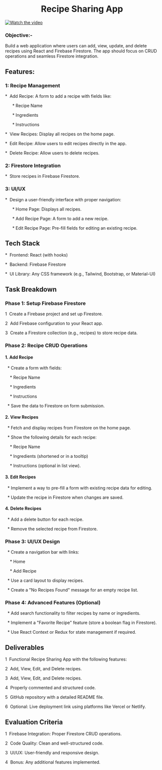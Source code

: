 <h1 align="center">Recipe Sharing App</h1>

[![Watch the video](https://github.com/user-attachments/assets/5e03b25c-f837-4266-8b30-6fef47ffa0df)](https://github.com/user-attachments/assets/5e03b25c-f837-4266-8b30-6fef47ffa0df)

<h3>Objective:-</h3>
<p>Build a web application where users can add, view, update, and delete recipes using React and Firebase Firestore. The app should focus on CRUD operations and seamless Firestore integration.</p>

<h2>Features:</h2>
<h3>1: Recipe Management</h3>
<p>*&nbsp;&nbsp;Add Recipe: A form to add a recipe with fields like:</p>
<p>&nbsp;&nbsp;&nbsp;&nbsp;&nbsp;&nbsp;* Recipe Name</p>
<p>&nbsp;&nbsp;&nbsp;&nbsp;&nbsp;&nbsp;* Ingredients</p>
<p>&nbsp;&nbsp;&nbsp;&nbsp;&nbsp;&nbsp;* Instructions</p>
<p>*&nbsp;&nbsp;View Recipes: Display all recipes on the home page.</p>
<p>*&nbsp;&nbsp;Edit Recipe: Allow users to edit recipes directly in the app.</p>
<p>*&nbsp;&nbsp;Delete Recipe: Allow users to delete recipes.</p>

<h3>2: Firestore Integration</h3>
<p>*&nbsp;&nbsp;Store recipes in Firebase Firestore.</p>

<h3>3: UI/UX</h3>
<p>*&nbsp;&nbsp;Design a user-friendly interface with proper navigation:</p>
<p>&nbsp;&nbsp;&nbsp;&nbsp;&nbsp;&nbsp;* Home Page: Displays all recipes.</p>
<p>&nbsp;&nbsp;&nbsp;&nbsp;&nbsp;&nbsp;* Add Recipe Page: A form to add a new recipe.</p>
<p>&nbsp;&nbsp;&nbsp;&nbsp;&nbsp;&nbsp;* Edit Recipe Page: Pre-fill fields for editing an existing recipe.</p>

<h2>Tech Stack</h2>
<p>*&nbsp;&nbsp;Frontend: React (with hooks)</p>
<p>*&nbsp;&nbsp;Backend: Firebase Firestore</p>
<p>*&nbsp;&nbsp;UI Library: Any CSS framework (e.g., Tailwind, Bootstrap, or Material-UI)</p>

<h2>Task Breakdown</h2>

<h3>Phase 1: Setup Firebase Firestore</h3>
<p>1&nbsp;&nbsp;Create a Firebase project and set up Firestore.</p>
<p>2&nbsp;&nbsp;Add Firebase configuration to your React app.</p>
<p>3&nbsp;&nbsp;Create a Firestore collection (e.g., recipes) to store recipe data.</p>

<h3>Phase 2:  Recipe CRUD Operations</h3>
<h4>1.&nbsp;Add Recipe</h4>
<p>&nbsp;&nbsp;* Create a form with fields:</p>
<p>&nbsp;&nbsp;&nbsp;&nbsp;* Recipe Name</p>
<p>&nbsp;&nbsp;&nbsp;&nbsp;* Ingredients</p>
<p>&nbsp;&nbsp;&nbsp;&nbsp;* Instructions</p>
<p>&nbsp;&nbsp;* Save the data to Firestore on form submission.</p>

<h4>2.&nbsp;View Recipes</h4>
<p>&nbsp;&nbsp;* Fetch and display recipes from Firestore on the home page.</p>
<p>&nbsp;&nbsp;* Show the following details for each recipe:</p>
<p>&nbsp;&nbsp;&nbsp;&nbsp;* Recipe Name</p>
<p>&nbsp;&nbsp;&nbsp;&nbsp;* Ingredients (shortened or in a tooltip)</p>
<p>&nbsp;&nbsp;&nbsp;&nbsp;* Instructions (optional in list view).</p>

<h4>3.&nbsp;Edit Recipes</h4>
<p>&nbsp;&nbsp;* Implement a way to pre-fill a form with existing recipe data for editing.</p>
<p>&nbsp;&nbsp;* Update the recipe in Firestore when changes are saved.</p>

<h4>4.&nbsp;Delete Recipes</h4>
<p>&nbsp;&nbsp;* Add a delete button for each recipe.</p>
<p>&nbsp;&nbsp;* Remove the selected recipe from Firestore.</p>

<h3>Phase 3:  UI/UX Design</h3>
<p>&nbsp;&nbsp;* Create a navigation bar with links:</p>
<p>&nbsp;&nbsp;&nbsp;&nbsp;* Home</p>
<p>&nbsp;&nbsp;&nbsp;&nbsp;* Add Recipe</p>
<p>&nbsp;&nbsp;* Use a card layout to display recipes.</p>
<p>&nbsp;&nbsp;* Create a "No Recipes Found" message for an empty recipe list.</p>

<h3>Phase 4: Advanced Features (Optional)</h3>
<p>&nbsp;&nbsp;* Add search functionality to filter recipes by name or ingredients.</p>
<p>&nbsp;&nbsp;* Implement a "Favorite Recipe" feature (store a boolean flag in Firestore).</p>
<p>&nbsp;&nbsp;* Use React Context or Redux for state management if required.</p>

<h2>Deliverables</h2>
<p>1&nbsp;&nbsp;Functional Recipe Sharing App with the following features:</p>
<p>2&nbsp;&nbsp;Add, View, Edit, and Delete recipes.</p>
<p>3&nbsp;&nbsp;Add, View, Edit, and Delete recipes.</p>
<p>4&nbsp;&nbsp;Properly commented and structured code.</p>
<p>5&nbsp;&nbsp;GitHub repository with a detailed README file.</p>
<p>6&nbsp;&nbsp;Optional: Live deployment link using platforms like Vercel or Netlify.</p>


<h2>Evaluation Criteria</h2>
<p>1&nbsp;&nbsp;Firebase Integration: Proper Firestore CRUD operations.</p>
<p>2&nbsp;&nbsp;Code Quality: Clean and well-structured code.</p>
<p>3&nbsp;&nbsp;UI/UX: User-friendly and responsive design.</p>
<p>4&nbsp;&nbsp;Bonus: Any additional features implemented.</p>
